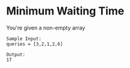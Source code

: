 # Minimum Waiting Time
You're given a non-empty array

```
Sample Input:
queries = [3,2,1,2,6]

Output:
17
```